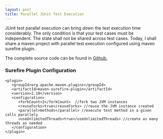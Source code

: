 ```yaml
---
layout: post
title: Parallel JUnit Test Execution
---
```


JUnit test parallel execution can bring down the test execution time considerably. The only condition is that your test cases must be independent. The state shall not be shared across test cases. Today, I shall share a maven project with parallel test execution configured using maven surefire plugin.

The complete source code can be found in [Github.](https://github.com/sanjuthomas/junit-parallel-execution/tree/master/junit-parallel-execution)

### Surefire Plugin Configuration

```
<plugin>
   <groupId>org.apache.maven.plugins</groupId>
   <artifactId>maven-surefire-plugin</artifactId>
   <version>2.18</version>
   <configuration>
      <forkCount>2</forkCount>  //fork two JVM instances
      <reuseForks>true</reuseForks> //reuse the JVM instance created
      <parallel>methods</parallel> //execute test method in a given calls parallely
      <useUnlimitedThreads>true</useUnlimitedThreads> //create as many threads as needed
   </configuration>
</plugin>
```

